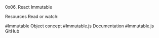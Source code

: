 0x06. React Immutable

Resources
Read or watch:

#Immutable Object concept
#Immutable.js Documentation
#Immutable.js GitHub